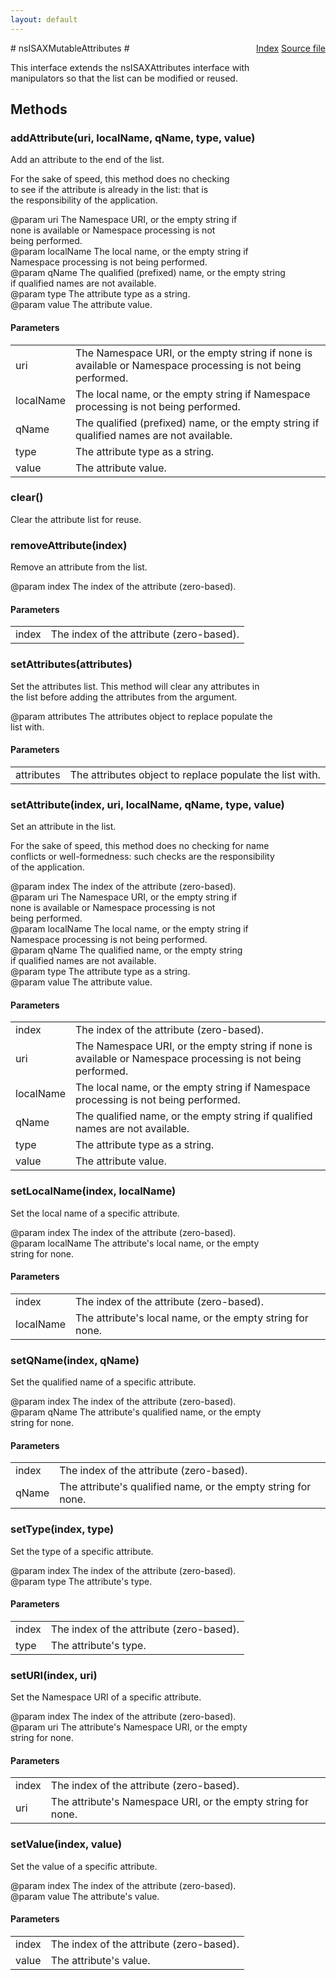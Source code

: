 ```yaml
---
layout: default
---
```

<div class='links' style='float:right'><a href="../index.html">Index</a>
<a href="http://dxr.mozilla.org/mozilla-central/source/parser/xml/nsISAXMutableAttributes.idl">Source file</a>
</div>
# nsISAXMutableAttributes #
  
This interface extends the nsISAXAttributes interface with  
manipulators so that the list can be modified or reused.  
  

## Methods ##

### addAttribute(uri, localName, qName, type, value) ###
  
Add an attribute to the end of the list.  
  
For the sake of speed, this method does no checking  
to see if the attribute is already in the list: that is  
the responsibility of the application.  
  
@param uri The Namespace URI, or the empty string if  
       none is available or Namespace processing is not  
       being performed.  
@param localName The local name, or the empty string if  
       Namespace processing is not being performed.  
@param qName The qualified (prefixed) name, or the empty string  
       if qualified names are not available.  
@param type The attribute type as a string.  
@param value The attribute value.  
  

#### Parameters ####

<table>

<tr>
<td>uri</td>
<td>The Namespace URI, or the empty string if  
       none is available or Namespace processing is not  
       being performed.  
</td>
</tr>

<tr>
<td>localName</td>
<td>The local name, or the empty string if  
       Namespace processing is not being performed.  
</td>
</tr>

<tr>
<td>qName</td>
<td>The qualified (prefixed) name, or the empty string  
       if qualified names are not available.  
</td>
</tr>

<tr>
<td>type</td>
<td>The attribute type as a string.  
</td>
</tr>

<tr>
<td>value</td>
<td>The attribute value.  
</td>
</tr>

</table>

### clear() ###
  
Clear the attribute list for reuse.  
  

### removeAttribute(index) ###
  
Remove an attribute from the list.  
  
@param index The index of the attribute (zero-based).  
  

#### Parameters ####

<table>

<tr>
<td>index</td>
<td>The index of the attribute (zero-based).  
</td>
</tr>

</table>

### setAttributes(attributes) ###
  
Set the attributes list. This method will clear any attributes in  
the list before adding the attributes from the argument.  
  
@param attributes The attributes object to replace populate the  
                  list with.  
  

#### Parameters ####

<table>

<tr>
<td>attributes</td>
<td>The attributes object to replace populate the  
                  list with.  
</td>
</tr>

</table>

### setAttribute(index, uri, localName, qName, type, value) ###
  
Set an attribute in the list.  
  
For the sake of speed, this method does no checking for name  
conflicts or well-formedness: such checks are the responsibility  
of the application.  
  
@param index The index of the attribute (zero-based).  
@param uri The Namespace URI, or the empty string if  
       none is available or Namespace processing is not  
       being performed.  
@param localName The local name, or the empty string if  
       Namespace processing is not being performed.  
@param qName The qualified name, or the empty string  
       if qualified names are not available.  
@param type The attribute type as a string.  
@param value The attribute value.  
  

#### Parameters ####

<table>

<tr>
<td>index</td>
<td>The index of the attribute (zero-based).  
</td>
</tr>

<tr>
<td>uri</td>
<td>The Namespace URI, or the empty string if  
       none is available or Namespace processing is not  
       being performed.  
</td>
</tr>

<tr>
<td>localName</td>
<td>The local name, or the empty string if  
       Namespace processing is not being performed.  
</td>
</tr>

<tr>
<td>qName</td>
<td>The qualified name, or the empty string  
       if qualified names are not available.  
</td>
</tr>

<tr>
<td>type</td>
<td>The attribute type as a string.  
</td>
</tr>

<tr>
<td>value</td>
<td>The attribute value.  
</td>
</tr>

</table>

### setLocalName(index, localName) ###
  
Set the local name of a specific attribute.  
  
@param index The index of the attribute (zero-based).  
@param localName The attribute's local name, or the empty  
       string for none.  
  

#### Parameters ####

<table>

<tr>
<td>index</td>
<td>The index of the attribute (zero-based).  
</td>
</tr>

<tr>
<td>localName</td>
<td>The attribute's local name, or the empty  
       string for none.  
</td>
</tr>

</table>

### setQName(index, qName) ###
  
Set the qualified name of a specific attribute.  
  
@param index The index of the attribute (zero-based).  
@param qName The attribute's qualified name, or the empty  
       string for none.  
  

#### Parameters ####

<table>

<tr>
<td>index</td>
<td>The index of the attribute (zero-based).  
</td>
</tr>

<tr>
<td>qName</td>
<td>The attribute's qualified name, or the empty  
       string for none.  
</td>
</tr>

</table>

### setType(index, type) ###
  
Set the type of a specific attribute.  
  
@param index The index of the attribute (zero-based).  
@param type The attribute's type.  
  

#### Parameters ####

<table>

<tr>
<td>index</td>
<td>The index of the attribute (zero-based).  
</td>
</tr>

<tr>
<td>type</td>
<td>The attribute's type.  
</td>
</tr>

</table>

### setURI(index, uri) ###
  
Set the Namespace URI of a specific attribute.  
  
@param index The index of the attribute (zero-based).  
@param uri The attribute's Namespace URI, or the empty  
       string for none.  
  

#### Parameters ####

<table>

<tr>
<td>index</td>
<td>The index of the attribute (zero-based).  
</td>
</tr>

<tr>
<td>uri</td>
<td>The attribute's Namespace URI, or the empty  
       string for none.  
</td>
</tr>

</table>

### setValue(index, value) ###
  
Set the value of a specific attribute.  
  
@param index The index of the attribute (zero-based).  
@param value The attribute's value.  
  

#### Parameters ####

<table>

<tr>
<td>index</td>
<td>The index of the attribute (zero-based).  
</td>
</tr>

<tr>
<td>value</td>
<td>The attribute's value.  
</td>
</tr>

</table>
